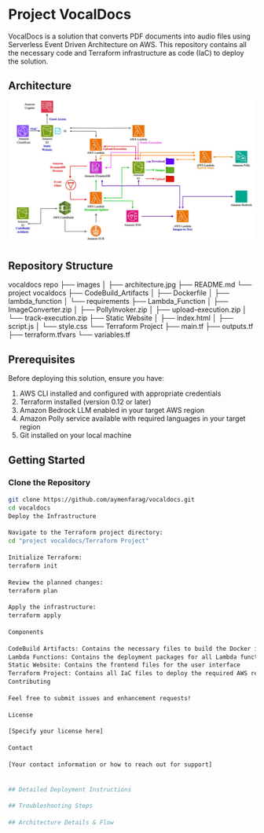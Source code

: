 # Project VocalDocs

VocalDocs is a solution that converts PDF documents into audio files using Serverless Event Driven Architecture on AWS. This repository contains all the necessary code and Terraform infrastructure as code (IaC) to deploy the solution.

## Architecture
![Architecture Diagram](./images/architecture.jpg)

## Repository Structure
vocaldocs repo
├── images
│   ├── architecture.jpg
├── README.md
└── project vocaldocs
    ├── CodeBuild_Artifacts
    │   ├── Dockerfile
    │   ├── lambda_function
    │   └── requirements
    ├── Lambda_Function
    │   ├── ImageConverter.zip
    │   ├── PollyInvoker.zip
    │   ├── upload-execution.zip
    │   └── track-execution.zip
    ├── Static Website
    │   ├── index.html
    │   ├── script.js
    │   └── style.css
    └── Terraform Project
        ├── main.tf
        ├── outputs.tf
        ├── terraform.tfvars
        └── variables.tf

## Prerequisites

Before deploying this solution, ensure you have:

1. AWS CLI installed and configured with appropriate credentials
2. Terraform installed (version 0.12 or later)
3. Amazon Bedrock LLM enabled in your target AWS region
4. Amazon Polly service available with required languages in your target region
5. Git installed on your local machine

## Getting Started

### Clone the Repository

```bash
git clone https://github.com/aymenfarag/vocaldocs.git
cd vocaldocs
Deploy the Infrastructure

Navigate to the Terraform project directory:
cd "project vocaldocs/Terraform Project"

Initialize Terraform:
terraform init

Review the planned changes:
terraform plan

Apply the infrastructure:
terraform apply

Components

CodeBuild Artifacts: Contains the necessary files to build the Docker image for the PDFSplitter Lambda function
Lambda Functions: Contains the deployment packages for all Lambda functions used in the solution
Static Website: Contains the frontend files for the user interface
Terraform Project: Contains all IaC files to deploy the required AWS resources
Contributing

Feel free to submit issues and enhancement requests!

License

[Specify your license here]

Contact

[Your contact information or how to reach out for support]


## Detailed Deployment Instructions

## Troubleshooting Steps 

## Architecture Details & Flow 


